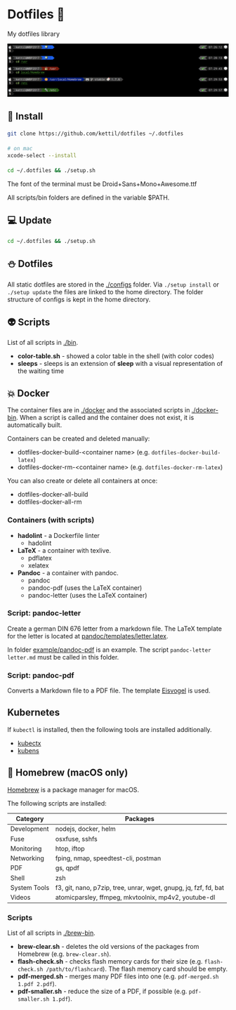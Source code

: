 # Dotfiles 🎃

My dotfiles library

![zsh example](./files/example.jpg)

## 🎯 Install

```bash
git clone https://github.com/kettil/dotfiles ~/.dotfiles

# on mac
xcode-select --install

cd ~/.dotfiles && ./setup.sh
```

The font of the terminal must be Droid+Sans+Mono+Awesome.ttf

All scripts/bin folders are defined in the variable \$PATH.

## 💻 Update

```bash
cd ~/.dotfiles && ./setup.sh
```

## ⛄ Dotfiles

All static dotfiles are stored in the [./configs](./configs) folder. Via `./setup install` or `./setup update` the files are linked to the home directory. The folder structure of configs is kept in the home directory.

## 👽 Scripts

List of all scripts in [./bin](./bin).

- **color-table.sh** - showed a color table in the shell (with color codes)
- **sleeps** - sleeps is an extension of **sleep** with a visual representation of the waiting time

## 💥 Docker

The container files are in [./docker](./docker) and the associated scripts in [./docker-bin](./docker-bin).
When a script is called and the container does not exist, it is automatically built.

Containers can be created and deleted manually:

- dotfiles-docker-build-\<container name\> (e.g. `dotfiles-docker-build-latex`)
- dotfiles-docker-rm-\<container name\> (e.g. `dotfiles-docker-rm-latex`)

You can also create or delete all containers at once:

- dotfiles-docker-all-build
- dotfiles-docker-all-rm

### Containers (with scripts)

- **hadolint** - a Dockerfile linter
  - hadolint
- **LaTeX** - a container with texlive.
  - pdflatex
  - xelatex
- **Pandoc** - a container with pandoc.
  - pandoc
  - pandoc-pdf (uses the LaTeX container)
  - pandoc-letter (uses the LaTeX container)

### Script: pandoc-letter

Create a german DIN 676 letter from a markdown file.
The LaTeX template for the letter is located at [pandoc/templates/letter.latex](pandoc/templates/letter.latex).

In folder [example/pandoc-pdf](example/pandoc-pdf) is an example.
The script `pandoc-letter letter.md` must be called in this folder.

### Script: pandoc-pdf

Converts a Markdown file to a PDF file.
The template [Eisvogel](https://github.com/Wandmalfarbe/pandoc-latex-template) is used.

## Kubernetes

If `kubectl` is installed, then the following tools are installed additionally.

- [kubectx](https://github.com/ahmetb/kubectx#kubectx1)
- [kubens](https://github.com/ahmetb/kubectx#kubens1)

## 👻 Homebrew (macOS only)

[Homebrew](https://brew.sh) is a package manager for macOS.

The following scripts are installed:

| Category     | Packages                                                         |
| ------------ | ---------------------------------------------------------------- |
| Development  | nodejs, docker, helm                                             |
| Fuse         | osxfuse, sshfs                                                   |
| Monitoring   | htop, iftop                                                      |
| Networking   | fping, nmap, speedtest-cli, postman                              |
| PDF          | gs, qpdf                                                         |
| Shell        | zsh                                                              |
| System Tools | f3, git, nano, p7zip, tree, unrar, wget, gnupg, jq, fzf, fd, bat |
| Videos       | atomicparsley, ffmpeg, mkvtoolnix, mp4v2, youtube-dl             |

### Scripts

List of all scripts in [./brew-bin](./brew-bin).

- **brew-clear.sh** - deletes the old versions of the packages from Homebrew (e.g. `brew-clear.sh`).
- **flash-check.sh** - checks flash memory cards for their size (e.g. `flash-check.sh /path/to/flashcard`). The flash memory card should be empty.
- **pdf-merged.sh** - merges many PDF files into one (e.g. `pdf-merged.sh 1.pdf 2.pdf`).
- **pdf-smaller.sh** - reduce the size of a PDF, if possible (e.g. `pdf-smaller.sh 1.pdf`).
